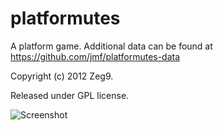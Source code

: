 platformutes
============

A platform game.
Additional data can be found at https://github.com/jmf/platformutes-data

Copyright (c) 2012 Zeg9.

Released under GPL license.

![Screenshot](https://raw.github.com/Zeg9/platformutes/master/screenshot.png "Screenshot")
